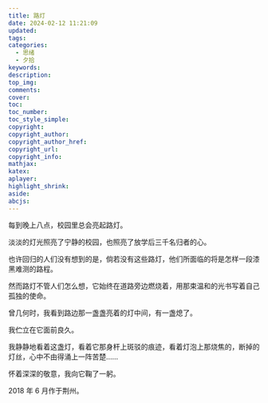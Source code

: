 ```yaml
---
title: 路灯
date: 2024-02-12 11:21:09
updated:
tags:
categories:
  - 思绪
  - 夕拾
keywords:
description:
top_img:
comments:
cover:
toc:
toc_number:
toc_style_simple:
copyright:
copyright_author:
copyright_author_href:
copyright_url:
copyright_info:
mathjax:
katex:
aplayer:
highlight_shrink:
aside:
abcjs:
---
```

每到晚上八点，校园里总会亮起路灯。

淡淡的灯光照亮了宁静的校园，也照亮了放学后三千名归者的心。

也许回归的人们没有想到的是，倘若没有这些路灯，他们所面临的将是怎样一段漆黑难测的路程。

然而路灯不管人们怎么想，它始终在道路旁边燃烧着，用那束温和的光书写着自己孤独的使命。

曾几何时，我看到路边那一盏盏亮着的灯中间，有一盏熄了。

我伫立在它面前良久。

我静静地看着这盏灯，看着它那身杆上斑驳的痕迹，看着灯泡上那烧焦的，断掉的灯丝，心中不由得涌上一阵苦楚……

怀着深深的敬意，我向它鞠了一躬。

2018 年 6 月作于荆州。
